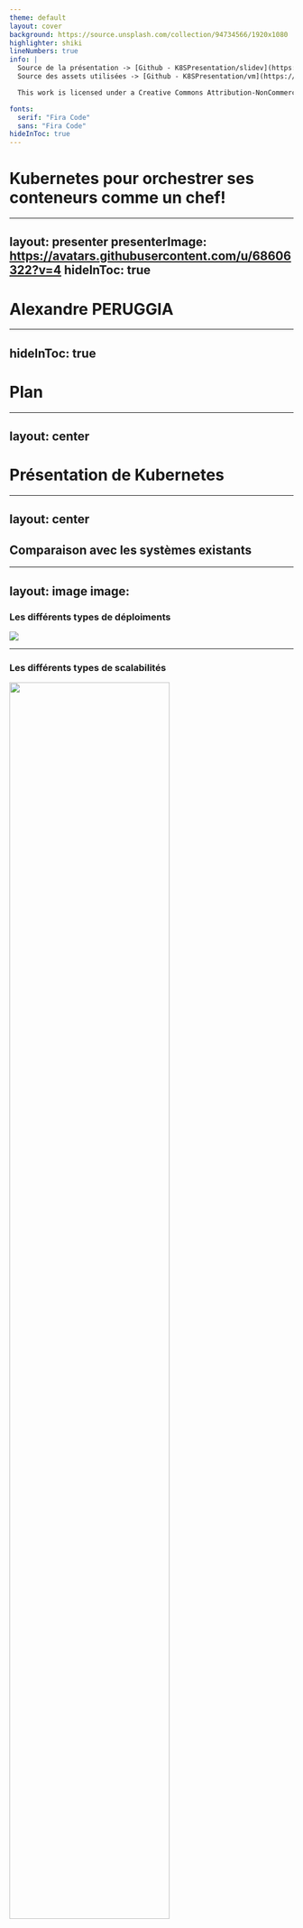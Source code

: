 ```yaml
---
theme: default
layout: cover
background: https://source.unsplash.com/collection/94734566/1920x1080
highlighter: shiki
lineNumbers: true
info: |
  Source de la présentation -> [Github - K8SPresentation/slidev](https://github.com/DarkOnion0/K8SPresentation/tree/main/slidev)  
  Source des assets utilisées -> [Github - K8SPresentation/vm](https://github.com/DarkOnion0/K8SPresentation/tree/main/vm)

  This work is licensed under a Creative Commons Attribution-NonCommercial 4.0 International License.

fonts:
  serif: "Fira Code"
  sans: "Fira Code"
hideInToc: true
---
```


# Kubernetes pour orchestrer ses conteneurs comme un chef!

---
layout: presenter
presenterImage: https://avatars.githubusercontent.com/u/68606322?v=4
hideInToc: true
---

# Alexandre PERUGGIA

---
hideInToc: true
---

# Plan

<Toc maxDepth=2 />

---
layout: center
---

# Présentation de Kubernetes

---
layout: center
---

## Comparaison avec les systèmes existants

---
layout: image
image: 
---

### Les différents types de déploiments

![](https://d33wubrfki0l68.cloudfront.net/26a177ede4d7b032362289c6fccd448fc4a91174/eb693/images/docs/container_evolution.svg)

---

### Les différents types de scalabilités

<img style="height: 75%;" class="m-auto" src="https://imgs.search.brave.com/SiImnaPOmV8jqu2fwHtTOyN-XpOY9uWr1a071YZuOis/rs:fit:900:712:1/g:ce/aHR0cHM6Ly9iaXRw/YW5kYS1hY2FkZW15/LmltZ2l4Lm5ldC9u/dWxsZDRjYjJmNzEt/OTUzYi00MzA4LThl/ZGMtNjM0MDhiYzM1/YTFiL2JpdHBhbmRh/LWFjYWRlbXktaW50/ZXJtZWRpYXRlLTE1/LXNjYWxpbmctaW5m/b2dyYXBoaWMucG5n/P2F1dG89Y29tcHJl/c3MlMkNmb3JtYXQm/Zml0PW1pbiZmbT1q/cGcmcT04MCZ3PTkw/MA" />

---

## Le petit point histoire

<img style="height: 75%;" class="m-auto" src="https://upload.wikimedia.org/wikipedia/commons/thumb/3/39/Kubernetes_logo_without_workmark.svg/1200px-Kubernetes_logo_without_workmark.svg.png" alt="Kubernetes logo without workmark.svg">

---

## Kubernetes, Cloud Ready ou cloud only

- Compléxité à la maintenance
- Nouveau paradigme -> *cloud native*
- Couteux ! 💸
- Distribution alternative de Kubernetes

---

## Kubernetes ❤️ YAML

```yaml {all|1|2|3-8|4|5-8|6|7|8|10|12-17}
foo: hello world # Une clé d'un dictionnaire en chaine de caractère
bar: 123456789 # Une clé d'un dictionnaire en nombre
baz: # Une clé d'un dictionnaire contenant elle aussi un dictionnaire
  foo: 💙 nixos # Une clé d'un dictionnaire en chaine de caractère
  bar: # Une clé d'un dictionnaire contenant une liste
    - foo # Un élément de liste sous la forme d'une chaine de caractère
    - 123 # Un élément de liste sous la forme d'un nombre
    - baz: test # Un élément de liste représentant un dictionnaire, avec 1 clé et sa valeur sous la forme d'une chaine de caractère

--- # Sépare 2 documents YAML, ca reviendrait à créer 2 fichiers séparée et à importer les 2. C'est très pratique pour regroupper plusieurs configs dans le meme fichier

data: | # Permet d'écrire du texte sur plusiers ligne, c'est pratique pour configurer des fichiers dans les ConfigMaps
   There once was a tall man from Ealing
   Who got on a bus to Darjeeling
       It said on the door
       "Please don't sit on the floor"
   So he carefully sat on the ceiling
```
---
layout: center
---

# Installation de Kubernetes

---
layout: center
---

## L'architecture de déploiment de K8S

---

### Serveur

<img style="height: 75%;" class="m-auto" src="https://d33wubrfki0l68.cloudfront.net/283cc20bb49089cb2ca54d51b4ac27720c1a7902/34424/docs/tutorials/kubernetes-basics/public/images/module_01_cluster.svg" />

---

### Organisation interne (namespace)

<v-clicks>

<img style="height: 55%;" class="m-auto" src="/namespace.svg" />

``` bash
kubectl --namespace $NAME [...] # Version longue + reste de la commande
kubectl -n $NAME [...] # Version courte + reste de la commande
```

```bash
$HOME/.kube/config
```

</v-clicks>

---

### Architecture - Minimal


<img style="height: 75%;" class="m-auto" src="/setup_mini.svg" />

---

### Architecture - Minimal++

<img style="height: 75%;" class="m-auto" src="/setup_mini_extra.svg" />

---

### Architecture - Recommendé (perso)

<img style="height: 75%;" class="m-auto" src="/setup_recommende.svg" />

---

### Architecture - HA

<img style="height: 75%;" class="m-auto" src="/setup_ha.svg" />

---

## L'aspect modulaire de Kubernetes

<img style="height: 75%;" class="m-auto" src="https://d33wubrfki0l68.cloudfront.net/2475489eaf20163ec0f54ddc1d92aa8d4c87c96b/e7c81/images/docs/components-of-kubernetes.svg" />

---
layout: center
---

## Les distributions Kubernetes

---
layout: items
cols: 2
---

### Concepts

::items::

<v-clicks>

  <div>
    <img style="height: 60%;" class="m-auto" src="https://www.lego.com/cdn/cs/set/assets/blt70237dec0eef084a/10696.jpg?format=webply&fit=bounds&quality=75&width=800&height=800&dpr=1%201x,%20https://www.lego.com/cdn/cs/set/assets/blt70237dec0eef084a/10696.jpg?format=webply&fit=bounds&quality=60&width=800&height=800&dpr=2%202x,%20https://www.lego.com/cdn/cs/set/assets/blt70237dec0eef084a/10696.jpg?format=webply&fit=bounds&quality=55&width=800&height=800&dpr=3%203x,%20https://www.lego.com/cdn/cs/set/assets/blt70237dec0eef084a/10696.jpg?format=webply&fit=bounds&quality=70&width=800&height=800&dpr=1.5%201.5x" />
    <p>Kubernetes</p>
  </div>

  <div>
    <img style="height: 50%;" class="m-auto" src="https://www.lego.com/cdn/cs/set/assets/bltec012c948c003fba/10316_alt16.png?format=webply&fit=bounds&quality=75&width=800&height=800&dpr=1 1x, https://www.lego.com/cdn/cs/set/assets/bltec012c948c003fba/10316_alt16.png?format=webply&fit=bounds&quality=60&width=800&height=800&dpr=2 2x, https://www.lego.com/cdn/cs/set/assets/bltec012c948c003fba/10316_alt16.png?format=webply&fit=bounds&quality=55&width=800&height=800&dpr=3 3x, https://www.lego.com/cdn/cs/set/assets/bltec012c948c003fba/10316_alt16.png?format=webply&fit=bounds&quality=70&width=800&height=800&dpr=1.5 1.5x" />
    <p>Les Distributions Kubernetes</p>
  </div>

</v-clicks>

---
layout: items
cols: 3
---

### 3 grandes distributions

::items::

<v-clicks>

<img style="height: 30vh;" class="m-auto" src="https://www.rancher.com/assets/img/brand-guidelines/project-logos/rke/logo-horizontal-rke.svg" />

<img style="height: 15vh;" class="m-auto" src="https://k0sproject.io/images/k0s-logo.svg" />

<img style="height: 30vh;" class="m-auto" src="https://k3s.io/img/k3s-logo-light.svg" />

</v-clicks>

---
layout: center
---

## Démonstration

---

### Prérequis

<v-clicks>

1. Aller dans le dossier que je vous ai fait télécharger
2. Aller dans le répertoire VM
3. Exécuter la commande suivante `vagrant up`
4. Ouvrez 2 fenêtres en parallèle pour se connecter au 2 serveurs en direct
	1. `vagrant ssh kubemaster` -> master node
	2. `vagrant ssh kubeworker` -> worker node

</v-clicks>

---

### Installation


<v-clicks>

<div>

#### Master

```bash
# Install K3S with unsafe settings but that are easier to use
curl -sfL https://get.k3s.io | INSTALL_K3S_EXEC="server" K3S_TOKEN=123456 sh -s -
```

</div>

<div>

#### Worker

```bash
curl -sfL https://get.k3s.io | INSTALL_K3S_EXEC="agent" K3S_URL=https://192.168.244.2:6443 K3S_TOKEN=123456 sh -s -
```

</div>

<div>

#### Récupérer les accès

```bash
sudo cat /etc/rancher/k3s/k3s.yaml
```

</div>

`127.0.0.1` -> `192.168.244.2`

<div>

#### Check Finale

```bash
kubectl get nodes
```

</div>

**🎉 Vous venez d'avoir votre 1re interaction avec le cluster 🎉**

</v-clicks>

---
layout: center
---

# Les concepts de Kubernetes

---
layout: center
---

## Kubectl

---

### Read

<v-clicks>

```bash
# Affiche les élément dans un cluster k8s suivant le contexte utilisé
kubectl get $OBJECT_CATEGORIE

# Affiche l'élément de la catégorie séléctionnée dans un cluster k8s suivant le contexte utilisé
kubectl get $OBJECT_CATEGORIE $NAME
```

```bash
kubectl get deployments -n kube-system
kubectl get deployments coredns -n kube-system
```

<hr class="my-10">

```bash
# Affiche les informations détaillés d'un objet suivant le contexte utilisé
kubectl describe $OBJECT_CATEGORIE $NAME 
```

```bash
kubectl describe deployments coredns -n kube-system
```

</v-clicks>

---

### Create / Update

<v-clicks>

```bash
# Applique la configuration des fichiers spécifés au cluster suivant le contexte utilisé
kubectl apply -f $FILES
```

```bash
kubectl apply -f ./assets/kuard.yaml
kubect get pods
```

</v-clicks>

---

### Delete

<v-clicks>

```bash
# Applique la configuration des fichiers spécifés au cluster suivant le contexte utilisé
kubectl delete -f $FILES
```

```bash
kubectl delete -f ./assets/kuard.yaml
kubect get pods
```

</v-clicks>

---

### Logs

<v-clicks>

```bash
 kubectl logs $POD_NAME # Affiche les logs
```

```bash
 kubectl logs coredns-[...] # Affiche les logs de coredns
```

</v-clicks>

---

### Interagir Avec Le Conteneur

<v-clicks>

```bash
kubectl exec -it $POD_NAME -- bash # Permet de se *connecter* au pods
```

```bash
kubectl exec -it coredns-[...] -- bash # Permet de se *connecter* au pods coredns
```

</v-clicks>

---

### Le Port-forwarding

```bash
kubectl port-forward $POD_NAME $PORT_HOST:$PORT_KUB
```

---

## Nodes

<v-clicks>

<!--
TODO: Le mettre en SVG et l'animer
-->
<img style="height: 40vh;" class="m-auto" src="/kubeXgopher.svg" />

```bash
kubectl get nodes -o wide
```

</v-clicks>

---

## La structure des ressources déployables

```yaml {all|1|2|3|4|5|6-7}
apiVersion: apps/v1 # Donne la version du fichier de configuration
kind: bar # Définit le type de ce que l'on veut configurer
metadata: # Ajoute des donner supplémentaire au déployement utilisables par d'autre application / kubernetes, des métadonées quoi 😁
  name: HelloWorld # Donne un nom à notre config
  namespace: foo # Donne le namespace ou celui-ci va s'appliquer, par defaut kubernets le met dans le namespasce `default`
spec: # La configuration
  ...
```

---
layout: center
---

## Pods

---

### Présentation

<v-clicks>

```yaml {all|1-5|6|7|8}
apiVersion: v1
kind: Pod
metadata:
  name: nginx
spec:
  containers: # Définie les conteneur à déployer dans le pods
  - name: nginx # Nom du conteneur
    image: nginx:1.14.2 # Nom de l'image à télécharger
```

```yaml
apiVersion: v1
kind: Pod
metadata:
  name: nginx
spec:
  containers:
  - name: kuard
    image: gcr.io/kuar-demo/kuard-amd64:blue
```

</v-clicks>

---

### Manipulation - Déploiment

```yaml
apiVersion: v1
kind: Pod
metadata:
  name: nginx
spec:
  containers:
  - name: kuard
    image: gcr.io/kuar-demo/kuard-amd64:blue
```

<v-clicks>

1. `kubectl apply -f [PATH_TO_FILE]/kuard_pods.yaml`
2. `kubectl get pods --watch` -> attendre que cela retourne ready
3. `kubectl port-forward kuard-… 8080:8080` -> permet d'accéder à l'application, c'est comme du port forwarding avec ssh
4. Aller sur [http://localhost:8080/](http://localhost:8080/)
5. ✨ It works !!! ✨

</v-clicks>

---

### Manipulation - Test

```yaml
apiVersion: v1
kind: Pod
metadata:
  name: nginx
spec:
  containers:
  - name: kuard
    image: gcr.io/kuar-demo/kuard-amd64:blue
```

<v-clicks>

1. `kubectl get pods --watch` -> executer les commandes dans des nouveaux terminaux
2. `kubectl delete pods kuard-…` -> essayez de supprimer le pods
3. Le pods à disparu
6. ✨ It works !!! ✨

</v-clicks>

---
layout: Center
---

## Storage

---

### Les volumes

<v-clicks>

- Stocker des informations
- Sortes de partitions pour conteneur

</v-clicks>

<v-click>

```yaml {all|9-11|10|11|12-14|13|14}
apiVersion: v1
kind: Pod
metadata:
  name: foo
spec:
  containers:
  - name: bar
    image: baz
    volumeMounts: # Monte un volume dans le conteneur
      - name: quz # Prends le volume importé dans le pods du nom de `quz`
        mountPath: /config # Monte le volume dans `/config`
  volumes: # Définit les volumes dans un pods
    - name: quz # Crééer un volume du nom `quz`
      {{ .StorageType }} # Les configs spécifiques aux types de volumes
```

</v-click>

---
layout: center
---

## Deployments

---

### Présentation

<v-clicks>

- Le moyens le plus simple pour déployer un *workload*
- Gére les états des pods et autre élément nécessaire
- $\text{pods config} \subset \text{deployment config}$

</v-clicks>

---

### Analyse du fichier

```yaml {all|7|8-10|11-23}
apiVersion: apps/v1
kind: Deployment
metadata:
  name: kuard-deployment
  namespace: default
spec:
  replicas: 1 # Paramètre le deployment, lui indique combien de pod doit-il générer, 1 par défaux
  selector: # Paramètre le deployment, lui indique quel pod il doit manager
    matchLabels: 
      app: kuard-deployment
  template: # Le fichier de config du pod
    metadata:
      labels:
        app: kuard-deployment
    spec:
      containers:
        - name: kuard-deployment
          image: gcr.io/kuar-demo/kuard-amd64:blue
	      ports:
	        - containerPort: 80 # Le port à exposer
	          hostPort: 8080 # Le port exposé sur un noeud
	          protocol: TCP
	          name: web # Donne un nom au port pour le retrouvre plus simplement
```

---

### Manipulation - Déploiment

<v-clicks>


1. `kubectl apply -f [PATH_TO_FILE]/kuard.yaml`
2. `kubectl get deployments -o wide --watch` -> attendre que cela retourne ready
3. `kubectl get pods` -> voir que le pod est bien créé en parallèle
4. `kubectl port-forward kuard-… 8080:8080` -> permet d'accéder à l'application, c'est comme du port forwarding avec ssh
5. Aller sur [http://localhost:8080/](http://localhost:8080/)
6. ✨ It works !!! ✨

</v-clicks>

---

### Manipulation - Test

<v-clicks>

1. `kubectl get deployments -o wide --watch` et `kubectl get pods --watch` -> executer les commandes dans des nouveaux terminaux
2. `kubectl delete pods kuard-…` -> essayez de supprimer le pods
3. Le pods est recréé => un des roles du deployments
6. ✨ It works !!! ✨

</v-clicks>

---
layout: center
---

## Services

---

### Présentation

<v-clicks>

- Résolve le problème de découvertes des services
- Addons du DNS pour K8S
- Regrouppe plusieurs IPs sous une IP plus stable
- Redistribue les reqêtes
- `$SERVICE_NAME.svg.$NAMESPACE_NAME.cluster.local`

</v-clicks>

---

### Types

<v-click>

#### ClusterIP

Service de base

</v-click>


<v-click>

#### NodePorts

</v-click>

<v-clicks>

- Plages de ports entre `30000-32767`
- `.spec.type` à `NodePorts`
- Expose sur tous les nodes

</v-clicks>

---

### Manip

```yaml {all|7|8-11|9|10|11|12-13|all}
apiVersion: v1
kind: Service
metadata:
  namespace: default
  name: kuard
spec:
  type: ClusterIP # Définit le type (déjà le par défaut, juste pour l'exemple)
  ports: # Définit les ports du service
    - port: 9080 # Définit le port du service
      protocol: TCP # Définit le protocole
      targetPort: web # Définint le port de déstination
  selector: # Applique les règles pour choisirs à qui rediriger le flux
    app: kuard
```

<v-clicks>

1. `kubectl apply -f [PATH_TO_FILE]/kuard_svc.yaml`
2. `kubectl get service`
3. `kubectl port-forward services/kuard 8080:9080`
4. C'est tout 😅 

</v-clicks>

---

### Schéma du trafique

<img style="width: 100%;" class="m-auto" src="/networkSVC.svg" />

---
layout: center
---

## IngressRoute

---

### Présentation

<v-clicks>

- Configure l'ingress
- Reverse Proxy (ingress)
- LoadBalancer (ingress)

</v-clicks>

---

### Présentation du fichier

```yaml {all|7-9|10-15|12|13-15|14|15}
apiVersion: traefik.containo.us/v1alpha1
kind: IngressRoute
metadata:
  name: foo
  namespace: default
spec: # Configuration de l'IngressRoute
  entryPoints: # Spécifie sur quel port d'entré associé l'IngressRoute
    - websecure
    - web
  routes: # Définit les réls paramètres de rediréctions
    - kind: Rule # ???
      match: Host(`foo.bar.com`) # indique les paramètres conditions à remplir pour appliquer cette règle
      services: # fait la redirections avec les service
        - name: foo # le nom du service, /!\ Il faut que le service soit dans le meme namespace que celui de l'ingressroute /!\
          port: 8080 # le port du service
```

---

### Manip - Fichier

```yaml
apiVersion: traefik.containo.us/v1alpha1
kind: IngressRoute
metadata:
  name: kuard
  namespace: default
spec:
  entryPoints:
    - websecure
    - web
  routes:
    - kind: Rule
      match: Host(`kuard.kubemaster.local`)
      services:
        - name: kuard
          port: 9080
```

<v-clicks>

1. `kubectl apply -f [PATH_TO_FILE]/kuard_ingress.yaml`
2. `kubectl get ingressroutes.traefik.containo.us`
3. Ouvrir votre navigateur
4. Aller à [http://kuard.kubemaster.local](http://kuard.kubemaster.local)
5. ✨ It works !!! ✨

</v-clicks>

---

### Schéma du trafique

<img style="width: 100vw" class="m-auto" src="/networkINGRESSROUTE.svg" />


---
layout: center
---

# Les mots de la fin


